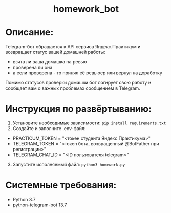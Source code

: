 # <center>homework_bot<center>

# Описание:
Telegram-бот обращается к API сервиса Яндекс.Практикум и возвращает статус вашей домашней работы:  
 * взята ли ваша домашка на ревью
 * проверена ли она
 * а если проверена - то принял её ревьюер или вернул на доработку

Помимо статусов проверки домашки бот логирует свою работу и сообщает вам о важных проблемах сообщением в Telegram.

# Инструкция по развёртыванию:

1. Установите необходимые зависимости: ```pip install requirements.txt```
2. Создайте и заполните .env-файл:
 * PRACTICUM_TOKEN = "<токен студента Яндекс.Практикума>"   
 * TELEGRAM_TOKEN = "<токен бота, возвращенный @BotFather при регистрации>"  
 * TELEGRAM_CHAT_ID = "<ID пользователя telegram>"
3. Запустите исполняемый файл: ```python3 homework.py```

# Системные требования:

* Python 3.7
* python-telegram-bot 13.7

